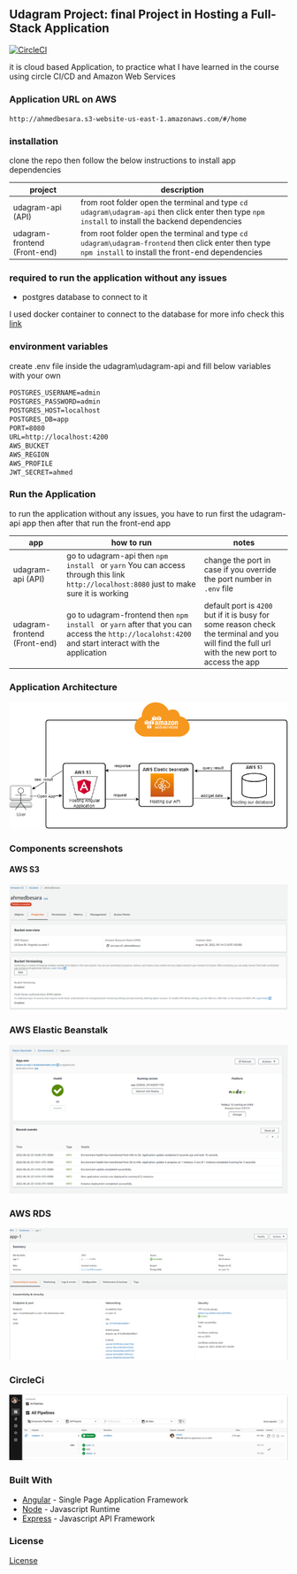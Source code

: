## Udagram Project: final Project in Hosting a Full-Stack Application

[![CircleCI](https://circleci.com/gh/BeSaRa/udagram.svg?style=svg)](https://circleci.com/gh/BeSaRa/udagram)

it is cloud based Application, to practice what I have learned in the course using circle CI/CD and Amazon Web Services


### Application URL on AWS

`http://ahmedbesara.s3-website-us-east-1.amazonaws.com/#/home`

### installation

clone the repo then follow the below instructions to install app dependencies

| project                      | description                                                                                                                                              |
|------------------------------|----------------------------------------------------------------------------------------------------------------------------------------------------------|
| udagram-api (API)            | from root folder open the terminal and type `cd udagram\udagram-api` then click enter then type `npm install` to install the backend dependencies        |
| udagram-frontend (Front-end) | from root folder open the terminal and type `cd udagram\udagram-frontend` then click enter then type `npm install` to install the front-end dependencies |

### required to run the application without any issues

* postgres database to connect to it

I used docker container to connect to the database for more info check
this [link](https://hub.docker.com/_/postgres "postgres DOCKER OFFICIAL IMAGE")

### environment variables

create .env file inside the udagram\udagram-api and fill below variables with your own

```
POSTGRES_USERNAME=admin
POSTGRES_PASSWORD=admin
POSTGRES_HOST=localhost
POSTGRES_DB=app
PORT=8080
URL=http://localhost:4200
AWS_BUCKET 
AWS_REGION
AWS_PROFILE
JWT_SECRET=ahmed
```

### Run the Application

to run the application without any issues, you have to run first the udagram-api app then after that run the front-end
app

| app                          | how to run                                                                                                                                         | notes                                                                                                                                          |
|------------------------------|----------------------------------------------------------------------------------------------------------------------------------------------------|------------------------------------------------------------------------------------------------------------------------------------------------|
| udagram-api (API)            | go to udagram-api then `npm install ` or `yarn` You can access through this link `http://localhost:8080` just to make sure it is working           | change the port in case if you override the port number in `.env` file                                                                         |
| udagram-frontend (Front-end) | go to udagram-frontend then `npm install ` or `yarn` after that you can access the `http://localohst:4200` and start interact with the application | default port is `4200` but if it is busy for some reason check the terminal and you will find the full url with the new port to access the app |

### Application Architecture

![this is application components](images/archtiechture.png "Application Architecture")

### Components screenshots

#### AWS S3

![AWS S3](images/s3.png "S3")

### AWS Elastic Beanstalk

![AWS EB](images/eb.png "EB")

### AWS RDS

![AWS RDS](images/rds.png "RDS")

### CircleCi 
![CircleCi](images/circleci.png "CircleCi")

### Built With

- [Angular](https://angular.io/) - Single Page Application Framework
- [Node](https://nodejs.org) - Javascript Runtime
- [Express](https://expressjs.com/) - Javascript API Framework

### License

[License](LICENSE.txt)
